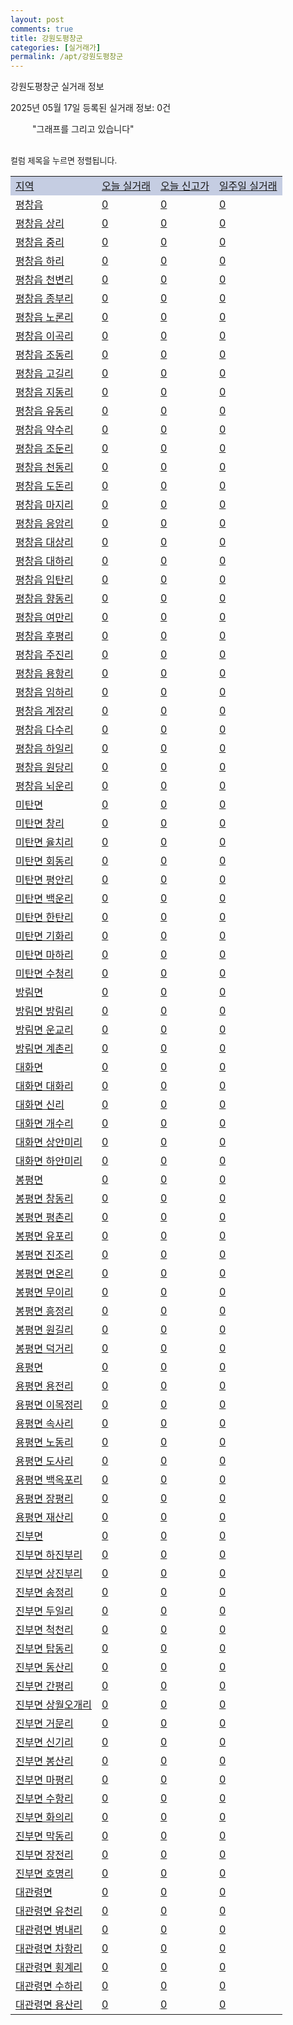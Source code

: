 ```yaml
---
layout: post
comments: true
title: 강원도평창군
categories: [실거래가]
permalink: /apt/강원도평창군
---
```


강원도평창군 실거래 정보

2025년 05월 17일 등록된 실거래 정보: 0건

<!--<script async src="https://pagead2.googlesyndication.com/pagead/js/adsbygoogle.js?client=ca-pub-3485438051770037"
 crossorigin="anonymous"></script>-->

<script type="text/javascript">
  google.charts.load('current', {'packages':['corechart']});
  google.charts.setOnLoadCallback(drawChart);

  function drawChart() {
    var data = google.visualization.arrayToDataTable([['거래일', '매매', '전월세', '전매'], ['21-01', 1, 0, 0], ['21-02', 0, 1, 0], ['21-03', 0, 1, 0], ['21-04', 1, 1, 0], ['21-05', 1, 0, 0], ['21-06', 0, 2, 0], ['21-07', 7, 0, 0], ['21-08', 50, 6, 0], ['21-09', 50, 7, 1], ['21-10', 64, 4, 2], ['21-11', 38, 3, 0], ['21-12', 31, 5, 0], ['22-01', 18, 2, 0], ['22-02', 31, 2, 1], ['22-03', 43, 7, 4], ['22-04', 41, 7, 0], ['22-05', 59, 2, 0], ['22-06', 34, 2, 0], ['22-07', 53, 4, 0], ['22-08', 9, 0, 0]]);

    var options = {
      title: '최근 1년간 유형별 거래량 추이',
      legend: { position: 'bottom' }
    };

    setTimeout(function() {
        var chart = new google.visualization.LineChart(document.getElementById('columnchart_material'));
        chart.draw(data, (options));
        document.getElementById('loading').style.display = 'none';
        var dayLabel = (new Date()).getDay();
        if (dayLabel < 2) {
            sorttable.innerSortFunction.apply(document.getElementById('week'), []);
            sorttable.innerSortFunction.apply(document.getElementById('week'), []);        
        }
        else {
            sorttable.innerSortFunction.apply(document.getElementById('today'), []);
            sorttable.innerSortFunction.apply(document.getElementById('today'), []);
        }
    }, 200);

  }
</script>

<div id="loading" style="z-index:20; display: block; margin-left: 35px">"그래프를 그리고 있습니다"</div>
<div id="columnchart_material" style="width: 95%; margin-left: -35px; display: block"></div>
<!--<div style="width: 95%; margin-left: -35px; display: block">
      <script async src="https://pagead2.googlesyndication.com/pagead/js/adsbygoogle.js?client=ca-pub-3485438051770037"
          crossorigin="anonymous"></script>
      <ins class="adsbygoogle"
          style="display:block"
          data-ad-format="fluid"
          data-ad-layout-key="-fb+5w+4e-db+86"
          data-ad-client="ca-pub-3485438051770037"
          data-ad-slot="1827090281"></ins>
      <script>
          (adsbygoogle = window.adsbygoogle || []).push({});
      </script>
</div>-->
<br>

<font size='small' style='font-size: small;'>컬럼 제목을 누르면 정렬됩니다.</font>
<table class="sortable">
  <tr style='background-color: rgba(114, 132, 186,0.4);'>
    <td id="region"><a href="#">지역</a></td>
    <td id="today"><a href="#">오늘 실거래</a></td>
    <td id="today_new"><a href="#">오늘 신고가</a></td>
    <td id="week"><a href="#">일주일 실거래</a></td>
  </tr>

  
  <tr class="item">
    <td><a href="강원도평창군평창읍">평창읍</a></td>
    <td><a href="강원도평창군평창읍">0</a></td>
    <td><a href="강원도평창군평창읍">0</a></td>
    <td><a href="강원도평창군평창읍">0</a></td>
  </tr>
    

  <tr class="item">
    <td><a href="강원도평창군평창읍상리">평창읍 상리</a></td>
    <td><a href="강원도평창군평창읍상리">0</a></td>
    <td><a href="강원도평창군평창읍상리">0</a></td>
    <td><a href="강원도평창군평창읍상리">0</a></td>
  </tr>
    

  <tr class="item">
    <td><a href="강원도평창군평창읍중리">평창읍 중리</a></td>
    <td><a href="강원도평창군평창읍중리">0</a></td>
    <td><a href="강원도평창군평창읍중리">0</a></td>
    <td><a href="강원도평창군평창읍중리">0</a></td>
  </tr>
    

  <tr class="item">
    <td><a href="강원도평창군평창읍하리">평창읍 하리</a></td>
    <td><a href="강원도평창군평창읍하리">0</a></td>
    <td><a href="강원도평창군평창읍하리">0</a></td>
    <td><a href="강원도평창군평창읍하리">0</a></td>
  </tr>
    

  <tr class="item">
    <td><a href="강원도평창군평창읍천변리">평창읍 천변리</a></td>
    <td><a href="강원도평창군평창읍천변리">0</a></td>
    <td><a href="강원도평창군평창읍천변리">0</a></td>
    <td><a href="강원도평창군평창읍천변리">0</a></td>
  </tr>
    

  <tr class="item">
    <td><a href="강원도평창군평창읍종부리">평창읍 종부리</a></td>
    <td><a href="강원도평창군평창읍종부리">0</a></td>
    <td><a href="강원도평창군평창읍종부리">0</a></td>
    <td><a href="강원도평창군평창읍종부리">0</a></td>
  </tr>
    

  <tr class="item">
    <td><a href="강원도평창군평창읍노론리">평창읍 노론리</a></td>
    <td><a href="강원도평창군평창읍노론리">0</a></td>
    <td><a href="강원도평창군평창읍노론리">0</a></td>
    <td><a href="강원도평창군평창읍노론리">0</a></td>
  </tr>
    

  <tr class="item">
    <td><a href="강원도평창군평창읍이곡리">평창읍 이곡리</a></td>
    <td><a href="강원도평창군평창읍이곡리">0</a></td>
    <td><a href="강원도평창군평창읍이곡리">0</a></td>
    <td><a href="강원도평창군평창읍이곡리">0</a></td>
  </tr>
    

  <tr class="item">
    <td><a href="강원도평창군평창읍조동리">평창읍 조동리</a></td>
    <td><a href="강원도평창군평창읍조동리">0</a></td>
    <td><a href="강원도평창군평창읍조동리">0</a></td>
    <td><a href="강원도평창군평창읍조동리">0</a></td>
  </tr>
    

  <tr class="item">
    <td><a href="강원도평창군평창읍고길리">평창읍 고길리</a></td>
    <td><a href="강원도평창군평창읍고길리">0</a></td>
    <td><a href="강원도평창군평창읍고길리">0</a></td>
    <td><a href="강원도평창군평창읍고길리">0</a></td>
  </tr>
    

  <tr class="item">
    <td><a href="강원도평창군평창읍지동리">평창읍 지동리</a></td>
    <td><a href="강원도평창군평창읍지동리">0</a></td>
    <td><a href="강원도평창군평창읍지동리">0</a></td>
    <td><a href="강원도평창군평창읍지동리">0</a></td>
  </tr>
    

  <tr class="item">
    <td><a href="강원도평창군평창읍유동리">평창읍 유동리</a></td>
    <td><a href="강원도평창군평창읍유동리">0</a></td>
    <td><a href="강원도평창군평창읍유동리">0</a></td>
    <td><a href="강원도평창군평창읍유동리">0</a></td>
  </tr>
    

  <tr class="item">
    <td><a href="강원도평창군평창읍약수리">평창읍 약수리</a></td>
    <td><a href="강원도평창군평창읍약수리">0</a></td>
    <td><a href="강원도평창군평창읍약수리">0</a></td>
    <td><a href="강원도평창군평창읍약수리">0</a></td>
  </tr>
    

  <tr class="item">
    <td><a href="강원도평창군평창읍조둔리">평창읍 조둔리</a></td>
    <td><a href="강원도평창군평창읍조둔리">0</a></td>
    <td><a href="강원도평창군평창읍조둔리">0</a></td>
    <td><a href="강원도평창군평창읍조둔리">0</a></td>
  </tr>
    

  <tr class="item">
    <td><a href="강원도평창군평창읍천동리">평창읍 천동리</a></td>
    <td><a href="강원도평창군평창읍천동리">0</a></td>
    <td><a href="강원도평창군평창읍천동리">0</a></td>
    <td><a href="강원도평창군평창읍천동리">0</a></td>
  </tr>
    

  <tr class="item">
    <td><a href="강원도평창군평창읍도돈리">평창읍 도돈리</a></td>
    <td><a href="강원도평창군평창읍도돈리">0</a></td>
    <td><a href="강원도평창군평창읍도돈리">0</a></td>
    <td><a href="강원도평창군평창읍도돈리">0</a></td>
  </tr>
    

  <tr class="item">
    <td><a href="강원도평창군평창읍마지리">평창읍 마지리</a></td>
    <td><a href="강원도평창군평창읍마지리">0</a></td>
    <td><a href="강원도평창군평창읍마지리">0</a></td>
    <td><a href="강원도평창군평창읍마지리">0</a></td>
  </tr>
    

  <tr class="item">
    <td><a href="강원도평창군평창읍응암리">평창읍 응암리</a></td>
    <td><a href="강원도평창군평창읍응암리">0</a></td>
    <td><a href="강원도평창군평창읍응암리">0</a></td>
    <td><a href="강원도평창군평창읍응암리">0</a></td>
  </tr>
    

  <tr class="item">
    <td><a href="강원도평창군평창읍대상리">평창읍 대상리</a></td>
    <td><a href="강원도평창군평창읍대상리">0</a></td>
    <td><a href="강원도평창군평창읍대상리">0</a></td>
    <td><a href="강원도평창군평창읍대상리">0</a></td>
  </tr>
    

  <tr class="item">
    <td><a href="강원도평창군평창읍대하리">평창읍 대하리</a></td>
    <td><a href="강원도평창군평창읍대하리">0</a></td>
    <td><a href="강원도평창군평창읍대하리">0</a></td>
    <td><a href="강원도평창군평창읍대하리">0</a></td>
  </tr>
    

  <tr class="item">
    <td><a href="강원도평창군평창읍입탄리">평창읍 입탄리</a></td>
    <td><a href="강원도평창군평창읍입탄리">0</a></td>
    <td><a href="강원도평창군평창읍입탄리">0</a></td>
    <td><a href="강원도평창군평창읍입탄리">0</a></td>
  </tr>
    

  <tr class="item">
    <td><a href="강원도평창군평창읍향동리">평창읍 향동리</a></td>
    <td><a href="강원도평창군평창읍향동리">0</a></td>
    <td><a href="강원도평창군평창읍향동리">0</a></td>
    <td><a href="강원도평창군평창읍향동리">0</a></td>
  </tr>
    

  <tr class="item">
    <td><a href="강원도평창군평창읍여만리">평창읍 여만리</a></td>
    <td><a href="강원도평창군평창읍여만리">0</a></td>
    <td><a href="강원도평창군평창읍여만리">0</a></td>
    <td><a href="강원도평창군평창읍여만리">0</a></td>
  </tr>
    

  <tr class="item">
    <td><a href="강원도평창군평창읍후평리">평창읍 후평리</a></td>
    <td><a href="강원도평창군평창읍후평리">0</a></td>
    <td><a href="강원도평창군평창읍후평리">0</a></td>
    <td><a href="강원도평창군평창읍후평리">0</a></td>
  </tr>
    

  <tr class="item">
    <td><a href="강원도평창군평창읍주진리">평창읍 주진리</a></td>
    <td><a href="강원도평창군평창읍주진리">0</a></td>
    <td><a href="강원도평창군평창읍주진리">0</a></td>
    <td><a href="강원도평창군평창읍주진리">0</a></td>
  </tr>
    

  <tr class="item">
    <td><a href="강원도평창군평창읍용항리">평창읍 용항리</a></td>
    <td><a href="강원도평창군평창읍용항리">0</a></td>
    <td><a href="강원도평창군평창읍용항리">0</a></td>
    <td><a href="강원도평창군평창읍용항리">0</a></td>
  </tr>
    

  <tr class="item">
    <td><a href="강원도평창군평창읍임하리">평창읍 임하리</a></td>
    <td><a href="강원도평창군평창읍임하리">0</a></td>
    <td><a href="강원도평창군평창읍임하리">0</a></td>
    <td><a href="강원도평창군평창읍임하리">0</a></td>
  </tr>
    

  <tr class="item">
    <td><a href="강원도평창군평창읍계장리">평창읍 계장리</a></td>
    <td><a href="강원도평창군평창읍계장리">0</a></td>
    <td><a href="강원도평창군평창읍계장리">0</a></td>
    <td><a href="강원도평창군평창읍계장리">0</a></td>
  </tr>
    

  <tr class="item">
    <td><a href="강원도평창군평창읍다수리">평창읍 다수리</a></td>
    <td><a href="강원도평창군평창읍다수리">0</a></td>
    <td><a href="강원도평창군평창읍다수리">0</a></td>
    <td><a href="강원도평창군평창읍다수리">0</a></td>
  </tr>
    

  <tr class="item">
    <td><a href="강원도평창군평창읍하일리">평창읍 하일리</a></td>
    <td><a href="강원도평창군평창읍하일리">0</a></td>
    <td><a href="강원도평창군평창읍하일리">0</a></td>
    <td><a href="강원도평창군평창읍하일리">0</a></td>
  </tr>
    

  <tr class="item">
    <td><a href="강원도평창군평창읍원당리">평창읍 원당리</a></td>
    <td><a href="강원도평창군평창읍원당리">0</a></td>
    <td><a href="강원도평창군평창읍원당리">0</a></td>
    <td><a href="강원도평창군평창읍원당리">0</a></td>
  </tr>
    

  <tr class="item">
    <td><a href="강원도평창군평창읍뇌운리">평창읍 뇌운리</a></td>
    <td><a href="강원도평창군평창읍뇌운리">0</a></td>
    <td><a href="강원도평창군평창읍뇌운리">0</a></td>
    <td><a href="강원도평창군평창읍뇌운리">0</a></td>
  </tr>
    

  <tr class="item">
    <td><a href="강원도평창군미탄면">미탄면</a></td>
    <td><a href="강원도평창군미탄면">0</a></td>
    <td><a href="강원도평창군미탄면">0</a></td>
    <td><a href="강원도평창군미탄면">0</a></td>
  </tr>
    

  <tr class="item">
    <td><a href="강원도평창군미탄면창리">미탄면 창리</a></td>
    <td><a href="강원도평창군미탄면창리">0</a></td>
    <td><a href="강원도평창군미탄면창리">0</a></td>
    <td><a href="강원도평창군미탄면창리">0</a></td>
  </tr>
    

  <tr class="item">
    <td><a href="강원도평창군미탄면율치리">미탄면 율치리</a></td>
    <td><a href="강원도평창군미탄면율치리">0</a></td>
    <td><a href="강원도평창군미탄면율치리">0</a></td>
    <td><a href="강원도평창군미탄면율치리">0</a></td>
  </tr>
    

  <tr class="item">
    <td><a href="강원도평창군미탄면회동리">미탄면 회동리</a></td>
    <td><a href="강원도평창군미탄면회동리">0</a></td>
    <td><a href="강원도평창군미탄면회동리">0</a></td>
    <td><a href="강원도평창군미탄면회동리">0</a></td>
  </tr>
    

  <tr class="item">
    <td><a href="강원도평창군미탄면평안리">미탄면 평안리</a></td>
    <td><a href="강원도평창군미탄면평안리">0</a></td>
    <td><a href="강원도평창군미탄면평안리">0</a></td>
    <td><a href="강원도평창군미탄면평안리">0</a></td>
  </tr>
    

  <tr class="item">
    <td><a href="강원도평창군미탄면백운리">미탄면 백운리</a></td>
    <td><a href="강원도평창군미탄면백운리">0</a></td>
    <td><a href="강원도평창군미탄면백운리">0</a></td>
    <td><a href="강원도평창군미탄면백운리">0</a></td>
  </tr>
    

  <tr class="item">
    <td><a href="강원도평창군미탄면한탄리">미탄면 한탄리</a></td>
    <td><a href="강원도평창군미탄면한탄리">0</a></td>
    <td><a href="강원도평창군미탄면한탄리">0</a></td>
    <td><a href="강원도평창군미탄면한탄리">0</a></td>
  </tr>
    

  <tr class="item">
    <td><a href="강원도평창군미탄면기화리">미탄면 기화리</a></td>
    <td><a href="강원도평창군미탄면기화리">0</a></td>
    <td><a href="강원도평창군미탄면기화리">0</a></td>
    <td><a href="강원도평창군미탄면기화리">0</a></td>
  </tr>
    

  <tr class="item">
    <td><a href="강원도평창군미탄면마하리">미탄면 마하리</a></td>
    <td><a href="강원도평창군미탄면마하리">0</a></td>
    <td><a href="강원도평창군미탄면마하리">0</a></td>
    <td><a href="강원도평창군미탄면마하리">0</a></td>
  </tr>
    

  <tr class="item">
    <td><a href="강원도평창군미탄면수청리">미탄면 수청리</a></td>
    <td><a href="강원도평창군미탄면수청리">0</a></td>
    <td><a href="강원도평창군미탄면수청리">0</a></td>
    <td><a href="강원도평창군미탄면수청리">0</a></td>
  </tr>
    

  <tr class="item">
    <td><a href="강원도평창군방림면">방림면</a></td>
    <td><a href="강원도평창군방림면">0</a></td>
    <td><a href="강원도평창군방림면">0</a></td>
    <td><a href="강원도평창군방림면">0</a></td>
  </tr>
    

  <tr class="item">
    <td><a href="강원도평창군방림면방림리">방림면 방림리</a></td>
    <td><a href="강원도평창군방림면방림리">0</a></td>
    <td><a href="강원도평창군방림면방림리">0</a></td>
    <td><a href="강원도평창군방림면방림리">0</a></td>
  </tr>
    

  <tr class="item">
    <td><a href="강원도평창군방림면운교리">방림면 운교리</a></td>
    <td><a href="강원도평창군방림면운교리">0</a></td>
    <td><a href="강원도평창군방림면운교리">0</a></td>
    <td><a href="강원도평창군방림면운교리">0</a></td>
  </tr>
    

  <tr class="item">
    <td><a href="강원도평창군방림면계촌리">방림면 계촌리</a></td>
    <td><a href="강원도평창군방림면계촌리">0</a></td>
    <td><a href="강원도평창군방림면계촌리">0</a></td>
    <td><a href="강원도평창군방림면계촌리">0</a></td>
  </tr>
    

  <tr class="item">
    <td><a href="강원도평창군대화면">대화면</a></td>
    <td><a href="강원도평창군대화면">0</a></td>
    <td><a href="강원도평창군대화면">0</a></td>
    <td><a href="강원도평창군대화면">0</a></td>
  </tr>
    

  <tr class="item">
    <td><a href="강원도평창군대화면대화리">대화면 대화리</a></td>
    <td><a href="강원도평창군대화면대화리">0</a></td>
    <td><a href="강원도평창군대화면대화리">0</a></td>
    <td><a href="강원도평창군대화면대화리">0</a></td>
  </tr>
    

  <tr class="item">
    <td><a href="강원도평창군대화면신리">대화면 신리</a></td>
    <td><a href="강원도평창군대화면신리">0</a></td>
    <td><a href="강원도평창군대화면신리">0</a></td>
    <td><a href="강원도평창군대화면신리">0</a></td>
  </tr>
    

  <tr class="item">
    <td><a href="강원도평창군대화면개수리">대화면 개수리</a></td>
    <td><a href="강원도평창군대화면개수리">0</a></td>
    <td><a href="강원도평창군대화면개수리">0</a></td>
    <td><a href="강원도평창군대화면개수리">0</a></td>
  </tr>
    

  <tr class="item">
    <td><a href="강원도평창군대화면상안미리">대화면 상안미리</a></td>
    <td><a href="강원도평창군대화면상안미리">0</a></td>
    <td><a href="강원도평창군대화면상안미리">0</a></td>
    <td><a href="강원도평창군대화면상안미리">0</a></td>
  </tr>
    

  <tr class="item">
    <td><a href="강원도평창군대화면하안미리">대화면 하안미리</a></td>
    <td><a href="강원도평창군대화면하안미리">0</a></td>
    <td><a href="강원도평창군대화면하안미리">0</a></td>
    <td><a href="강원도평창군대화면하안미리">0</a></td>
  </tr>
    

  <tr class="item">
    <td><a href="강원도평창군봉평면">봉평면</a></td>
    <td><a href="강원도평창군봉평면">0</a></td>
    <td><a href="강원도평창군봉평면">0</a></td>
    <td><a href="강원도평창군봉평면">0</a></td>
  </tr>
    

  <tr class="item">
    <td><a href="강원도평창군봉평면창동리">봉평면 창동리</a></td>
    <td><a href="강원도평창군봉평면창동리">0</a></td>
    <td><a href="강원도평창군봉평면창동리">0</a></td>
    <td><a href="강원도평창군봉평면창동리">0</a></td>
  </tr>
    

  <tr class="item">
    <td><a href="강원도평창군봉평면평촌리">봉평면 평촌리</a></td>
    <td><a href="강원도평창군봉평면평촌리">0</a></td>
    <td><a href="강원도평창군봉평면평촌리">0</a></td>
    <td><a href="강원도평창군봉평면평촌리">0</a></td>
  </tr>
    

  <tr class="item">
    <td><a href="강원도평창군봉평면유포리">봉평면 유포리</a></td>
    <td><a href="강원도평창군봉평면유포리">0</a></td>
    <td><a href="강원도평창군봉평면유포리">0</a></td>
    <td><a href="강원도평창군봉평면유포리">0</a></td>
  </tr>
    

  <tr class="item">
    <td><a href="강원도평창군봉평면진조리">봉평면 진조리</a></td>
    <td><a href="강원도평창군봉평면진조리">0</a></td>
    <td><a href="강원도평창군봉평면진조리">0</a></td>
    <td><a href="강원도평창군봉평면진조리">0</a></td>
  </tr>
    

  <tr class="item">
    <td><a href="강원도평창군봉평면면온리">봉평면 면온리</a></td>
    <td><a href="강원도평창군봉평면면온리">0</a></td>
    <td><a href="강원도평창군봉평면면온리">0</a></td>
    <td><a href="강원도평창군봉평면면온리">0</a></td>
  </tr>
    

  <tr class="item">
    <td><a href="강원도평창군봉평면무이리">봉평면 무이리</a></td>
    <td><a href="강원도평창군봉평면무이리">0</a></td>
    <td><a href="강원도평창군봉평면무이리">0</a></td>
    <td><a href="강원도평창군봉평면무이리">0</a></td>
  </tr>
    

  <tr class="item">
    <td><a href="강원도평창군봉평면흥정리">봉평면 흥정리</a></td>
    <td><a href="강원도평창군봉평면흥정리">0</a></td>
    <td><a href="강원도평창군봉평면흥정리">0</a></td>
    <td><a href="강원도평창군봉평면흥정리">0</a></td>
  </tr>
    

  <tr class="item">
    <td><a href="강원도평창군봉평면원길리">봉평면 원길리</a></td>
    <td><a href="강원도평창군봉평면원길리">0</a></td>
    <td><a href="강원도평창군봉평면원길리">0</a></td>
    <td><a href="강원도평창군봉평면원길리">0</a></td>
  </tr>
    

  <tr class="item">
    <td><a href="강원도평창군봉평면덕거리">봉평면 덕거리</a></td>
    <td><a href="강원도평창군봉평면덕거리">0</a></td>
    <td><a href="강원도평창군봉평면덕거리">0</a></td>
    <td><a href="강원도평창군봉평면덕거리">0</a></td>
  </tr>
    

  <tr class="item">
    <td><a href="강원도평창군용평면">용평면</a></td>
    <td><a href="강원도평창군용평면">0</a></td>
    <td><a href="강원도평창군용평면">0</a></td>
    <td><a href="강원도평창군용평면">0</a></td>
  </tr>
    

  <tr class="item">
    <td><a href="강원도평창군용평면용전리">용평면 용전리</a></td>
    <td><a href="강원도평창군용평면용전리">0</a></td>
    <td><a href="강원도평창군용평면용전리">0</a></td>
    <td><a href="강원도평창군용평면용전리">0</a></td>
  </tr>
    

  <tr class="item">
    <td><a href="강원도평창군용평면이목정리">용평면 이목정리</a></td>
    <td><a href="강원도평창군용평면이목정리">0</a></td>
    <td><a href="강원도평창군용평면이목정리">0</a></td>
    <td><a href="강원도평창군용평면이목정리">0</a></td>
  </tr>
    

  <tr class="item">
    <td><a href="강원도평창군용평면속사리">용평면 속사리</a></td>
    <td><a href="강원도평창군용평면속사리">0</a></td>
    <td><a href="강원도평창군용평면속사리">0</a></td>
    <td><a href="강원도평창군용평면속사리">0</a></td>
  </tr>
    

  <tr class="item">
    <td><a href="강원도평창군용평면노동리">용평면 노동리</a></td>
    <td><a href="강원도평창군용평면노동리">0</a></td>
    <td><a href="강원도평창군용평면노동리">0</a></td>
    <td><a href="강원도평창군용평면노동리">0</a></td>
  </tr>
    

  <tr class="item">
    <td><a href="강원도평창군용평면도사리">용평면 도사리</a></td>
    <td><a href="강원도평창군용평면도사리">0</a></td>
    <td><a href="강원도평창군용평면도사리">0</a></td>
    <td><a href="강원도평창군용평면도사리">0</a></td>
  </tr>
    

  <tr class="item">
    <td><a href="강원도평창군용평면백옥포리">용평면 백옥포리</a></td>
    <td><a href="강원도평창군용평면백옥포리">0</a></td>
    <td><a href="강원도평창군용평면백옥포리">0</a></td>
    <td><a href="강원도평창군용평면백옥포리">0</a></td>
  </tr>
    

  <tr class="item">
    <td><a href="강원도평창군용평면장평리">용평면 장평리</a></td>
    <td><a href="강원도평창군용평면장평리">0</a></td>
    <td><a href="강원도평창군용평면장평리">0</a></td>
    <td><a href="강원도평창군용평면장평리">0</a></td>
  </tr>
    

  <tr class="item">
    <td><a href="강원도평창군용평면재산리">용평면 재산리</a></td>
    <td><a href="강원도평창군용평면재산리">0</a></td>
    <td><a href="강원도평창군용평면재산리">0</a></td>
    <td><a href="강원도평창군용평면재산리">0</a></td>
  </tr>
    

  <tr class="item">
    <td><a href="강원도평창군진부면">진부면</a></td>
    <td><a href="강원도평창군진부면">0</a></td>
    <td><a href="강원도평창군진부면">0</a></td>
    <td><a href="강원도평창군진부면">0</a></td>
  </tr>
    

  <tr class="item">
    <td><a href="강원도평창군진부면하진부리">진부면 하진부리</a></td>
    <td><a href="강원도평창군진부면하진부리">0</a></td>
    <td><a href="강원도평창군진부면하진부리">0</a></td>
    <td><a href="강원도평창군진부면하진부리">0</a></td>
  </tr>
    

  <tr class="item">
    <td><a href="강원도평창군진부면상진부리">진부면 상진부리</a></td>
    <td><a href="강원도평창군진부면상진부리">0</a></td>
    <td><a href="강원도평창군진부면상진부리">0</a></td>
    <td><a href="강원도평창군진부면상진부리">0</a></td>
  </tr>
    

  <tr class="item">
    <td><a href="강원도평창군진부면송정리">진부면 송정리</a></td>
    <td><a href="강원도평창군진부면송정리">0</a></td>
    <td><a href="강원도평창군진부면송정리">0</a></td>
    <td><a href="강원도평창군진부면송정리">0</a></td>
  </tr>
    

  <tr class="item">
    <td><a href="강원도평창군진부면두일리">진부면 두일리</a></td>
    <td><a href="강원도평창군진부면두일리">0</a></td>
    <td><a href="강원도평창군진부면두일리">0</a></td>
    <td><a href="강원도평창군진부면두일리">0</a></td>
  </tr>
    

  <tr class="item">
    <td><a href="강원도평창군진부면척천리">진부면 척천리</a></td>
    <td><a href="강원도평창군진부면척천리">0</a></td>
    <td><a href="강원도평창군진부면척천리">0</a></td>
    <td><a href="강원도평창군진부면척천리">0</a></td>
  </tr>
    

  <tr class="item">
    <td><a href="강원도평창군진부면탑동리">진부면 탑동리</a></td>
    <td><a href="강원도평창군진부면탑동리">0</a></td>
    <td><a href="강원도평창군진부면탑동리">0</a></td>
    <td><a href="강원도평창군진부면탑동리">0</a></td>
  </tr>
    

  <tr class="item">
    <td><a href="강원도평창군진부면동산리">진부면 동산리</a></td>
    <td><a href="강원도평창군진부면동산리">0</a></td>
    <td><a href="강원도평창군진부면동산리">0</a></td>
    <td><a href="강원도평창군진부면동산리">0</a></td>
  </tr>
    

  <tr class="item">
    <td><a href="강원도평창군진부면간평리">진부면 간평리</a></td>
    <td><a href="강원도평창군진부면간평리">0</a></td>
    <td><a href="강원도평창군진부면간평리">0</a></td>
    <td><a href="강원도평창군진부면간평리">0</a></td>
  </tr>
    

  <tr class="item">
    <td><a href="강원도평창군진부면상월오개리">진부면 상월오개리</a></td>
    <td><a href="강원도평창군진부면상월오개리">0</a></td>
    <td><a href="강원도평창군진부면상월오개리">0</a></td>
    <td><a href="강원도평창군진부면상월오개리">0</a></td>
  </tr>
    

  <tr class="item">
    <td><a href="강원도평창군진부면거문리">진부면 거문리</a></td>
    <td><a href="강원도평창군진부면거문리">0</a></td>
    <td><a href="강원도평창군진부면거문리">0</a></td>
    <td><a href="강원도평창군진부면거문리">0</a></td>
  </tr>
    

  <tr class="item">
    <td><a href="강원도평창군진부면신기리">진부면 신기리</a></td>
    <td><a href="강원도평창군진부면신기리">0</a></td>
    <td><a href="강원도평창군진부면신기리">0</a></td>
    <td><a href="강원도평창군진부면신기리">0</a></td>
  </tr>
    

  <tr class="item">
    <td><a href="강원도평창군진부면봉산리">진부면 봉산리</a></td>
    <td><a href="강원도평창군진부면봉산리">0</a></td>
    <td><a href="강원도평창군진부면봉산리">0</a></td>
    <td><a href="강원도평창군진부면봉산리">0</a></td>
  </tr>
    

  <tr class="item">
    <td><a href="강원도평창군진부면마평리">진부면 마평리</a></td>
    <td><a href="강원도평창군진부면마평리">0</a></td>
    <td><a href="강원도평창군진부면마평리">0</a></td>
    <td><a href="강원도평창군진부면마평리">0</a></td>
  </tr>
    

  <tr class="item">
    <td><a href="강원도평창군진부면수항리">진부면 수항리</a></td>
    <td><a href="강원도평창군진부면수항리">0</a></td>
    <td><a href="강원도평창군진부면수항리">0</a></td>
    <td><a href="강원도평창군진부면수항리">0</a></td>
  </tr>
    

  <tr class="item">
    <td><a href="강원도평창군진부면화의리">진부면 화의리</a></td>
    <td><a href="강원도평창군진부면화의리">0</a></td>
    <td><a href="강원도평창군진부면화의리">0</a></td>
    <td><a href="강원도평창군진부면화의리">0</a></td>
  </tr>
    

  <tr class="item">
    <td><a href="강원도평창군진부면막동리">진부면 막동리</a></td>
    <td><a href="강원도평창군진부면막동리">0</a></td>
    <td><a href="강원도평창군진부면막동리">0</a></td>
    <td><a href="강원도평창군진부면막동리">0</a></td>
  </tr>
    

  <tr class="item">
    <td><a href="강원도평창군진부면장전리">진부면 장전리</a></td>
    <td><a href="강원도평창군진부면장전리">0</a></td>
    <td><a href="강원도평창군진부면장전리">0</a></td>
    <td><a href="강원도평창군진부면장전리">0</a></td>
  </tr>
    

  <tr class="item">
    <td><a href="강원도평창군진부면호명리">진부면 호명리</a></td>
    <td><a href="강원도평창군진부면호명리">0</a></td>
    <td><a href="강원도평창군진부면호명리">0</a></td>
    <td><a href="강원도평창군진부면호명리">0</a></td>
  </tr>
    

  <tr class="item">
    <td><a href="강원도평창군대관령면">대관령면</a></td>
    <td><a href="강원도평창군대관령면">0</a></td>
    <td><a href="강원도평창군대관령면">0</a></td>
    <td><a href="강원도평창군대관령면">0</a></td>
  </tr>
    

  <tr class="item">
    <td><a href="강원도평창군대관령면유천리">대관령면 유천리</a></td>
    <td><a href="강원도평창군대관령면유천리">0</a></td>
    <td><a href="강원도평창군대관령면유천리">0</a></td>
    <td><a href="강원도평창군대관령면유천리">0</a></td>
  </tr>
    

  <tr class="item">
    <td><a href="강원도평창군대관령면병내리">대관령면 병내리</a></td>
    <td><a href="강원도평창군대관령면병내리">0</a></td>
    <td><a href="강원도평창군대관령면병내리">0</a></td>
    <td><a href="강원도평창군대관령면병내리">0</a></td>
  </tr>
    

  <tr class="item">
    <td><a href="강원도평창군대관령면차항리">대관령면 차항리</a></td>
    <td><a href="강원도평창군대관령면차항리">0</a></td>
    <td><a href="강원도평창군대관령면차항리">0</a></td>
    <td><a href="강원도평창군대관령면차항리">0</a></td>
  </tr>
    

  <tr class="item">
    <td><a href="강원도평창군대관령면횡계리">대관령면 횡계리</a></td>
    <td><a href="강원도평창군대관령면횡계리">0</a></td>
    <td><a href="강원도평창군대관령면횡계리">0</a></td>
    <td><a href="강원도평창군대관령면횡계리">0</a></td>
  </tr>
    

  <tr class="item">
    <td><a href="강원도평창군대관령면수하리">대관령면 수하리</a></td>
    <td><a href="강원도평창군대관령면수하리">0</a></td>
    <td><a href="강원도평창군대관령면수하리">0</a></td>
    <td><a href="강원도평창군대관령면수하리">0</a></td>
  </tr>
    

  <tr class="item">
    <td><a href="강원도평창군대관령면용산리">대관령면 용산리</a></td>
    <td><a href="강원도평창군대관령면용산리">0</a></td>
    <td><a href="강원도평창군대관령면용산리">0</a></td>
    <td><a href="강원도평창군대관령면용산리">0</a></td>
  </tr>
    


</table>


    